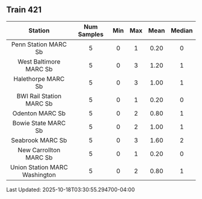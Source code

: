 ## Train 421

| Station | Num Samples | Min | Max | Mean | Median |
| :-----: | :---------: | :-: | :-: | :--: | :----: |
| Penn Station MARC Sb | 5 | 0 | 1 | 0.20 | 0 |
| West Baltimore MARC Sb | 5 | 0 | 3 | 1.20 | 1 |
| Halethorpe MARC Sb | 5 | 0 | 3 | 1.00 | 1 |
| BWI Rail Station MARC Sb | 5 | 0 | 1 | 0.20 | 0 |
| Odenton MARC Sb | 5 | 0 | 2 | 0.80 | 1 |
| Bowie State MARC Sb | 5 | 0 | 2 | 1.00 | 1 |
| Seabrook MARC Sb | 5 | 0 | 3 | 1.60 | 2 |
| New Carrollton MARC Sb | 5 | 0 | 1 | 0.20 | 0 |
| Union Station MARC Washington | 5 | 0 | 2 | 0.80 | 1 |


Last Updated: 2025-10-18T03:30:55.294700-04:00
